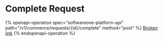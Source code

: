 # Complete Request

{% openapi-operation spec="softwareone-platform-api" path="/v1/commerce/requests/{id}/complete" method="post" %}
[Broken link](broken-reference)
{% endopenapi-operation %}
